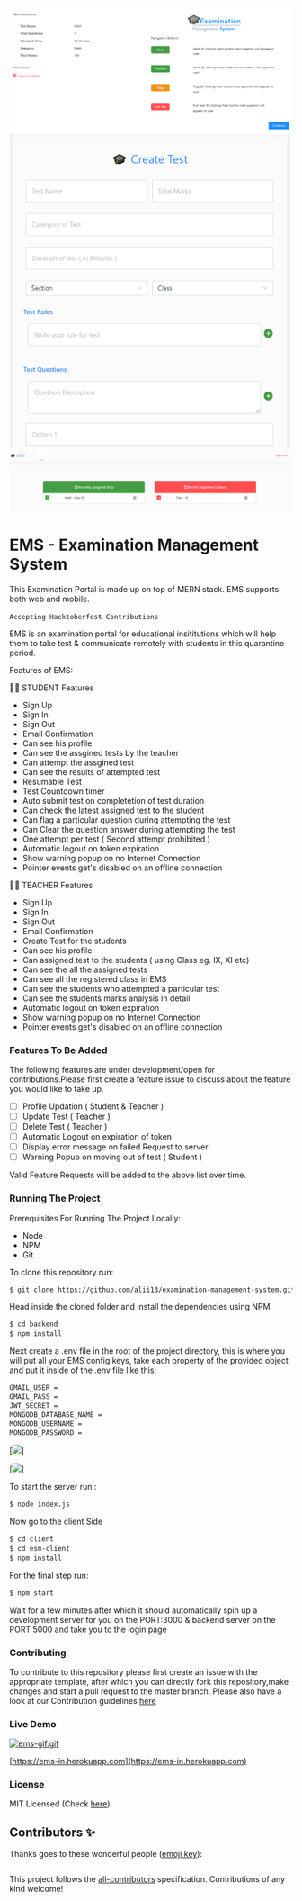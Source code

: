 ![Demo-Student-TakeTest](./resource/Demo-Student-TakeTest.PNG)
![Demo-Teacher-CreateTest](./resource/Demo-Create-Test.PNG)
![Demo-Teacher-Home](./resource/Demo-Home-Teacher.PNG)

# EMS - Examination Management System

This Examination Portal is made up on top of MERN stack. EMS supports both web and mobile.

`Accepting Hacktoberfest Contributions`

EMS is an examination portal for educational insititutions which will help them to take test & communicate remotely with students in this quarantine period.

Features of EMS:

 👨‍🎓 STUDENT Features

- Sign Up
- Sign In
- Sign Out
- Email Confirmation
- Can see his profile
- Can see the assgined tests by the teacher
- Can attempt the assgined test
- Can see the results of attempted test
- Resumable Test
- Test Countdown timer
- Auto submit test on completetion of test duration
- Can check the latest assigned test to the student
- Can flag a particular question during attempting the test
- Can Clear the question answer during attempting the test
- One attempt per test ( Second attempt prohibited )
- Automatic logout on token expiration
- Show warning popup on no Internet Connection
- Pointer events get's disabled on an offline connection



👨‍🏫 TEACHER Features

- Sign Up
- Sign In
- Sign Out
- Email Confirmation
- Create Test for the students
- Can see his profile
- Can assigned test to the students ( using Class eg. IX, XI etc)
- Can see the all the assigned tests
- Can see all the registered class in EMS
- Can see the students who attempted a particular test
- Can see the students marks analysis in detail
- Automatic logout on token expiration
- Show warning popup on no Internet Connection
- Pointer events get's disabled on an offline connection

### Features To Be Added

The following features are under development/open for contributions.Please first
create a feature issue to discuss about the feature you would like to take up.

- [ ] Profile Updation ( Student & Teacher )
- [ ] Update Test ( Teacher )
- [ ] Delete Test ( Teacher )
- [ ] Automatic Logout on expiration of token
- [ ] Display error message on failed Request to server
- [ ] Warning Popup on moving out of test ( Student )

Valid Feature Requests will be added to the above list over time.

### Running The Project

Prerequisites For Running The Project Locally:

- Node
- NPM
- Git


To clone this repository run:

```sh
$ git clone https://github.com/alii13/examination-management-system.git
```

Head inside the cloned folder and install the dependencies using NPM

```sh
$ cd backend
$ npm install
```

Next create a .env file in the root of the project directory, this is where you
will put all your EMS config keys, take each
property of the provided object and put it inside of the .env file like this:

```
GMAIL_USER = 
GMAIL_PASS = 
JWT_SECRET = 
MONGODB_DATABASE_NAME = 
MONGODB_USERNAME = 
MONGODB_PASSWORD = 
```
[![](https://i.ibb.co/SR06H2S/image.png)]



[![](https://i.ibb.co/m9cHftr/image.png)]

To start the server run :

```sh
$ node index.js
```
Now go to the client Side

```sh
$ cd client
$ cd esm-client
$ npm install
```

For the final step run:

```sh
$ npm start
```

Wait for a few minutes after which it should automatically spin up a development
server for you on the PORT:3000 & backend server on the PORT 5000 and take you to the login page

### Contributing

To contribute to this repository please first create an issue with the
appropriate template, after which you can directly fork this repository,make
changes and start a pull request to the master branch. Please also have a look
at our Contribution guidelines
[here](https://github.com/monizb/FireShort/blob/master/CONTRIBUTING.md)

### Live Demo

[![ems-gif.gif](https://s8.gifyu.com/images/ems-gif.gif)](https://gifyu.com/image/RYib)

[https://ems-in.herokuapp.com](https://ems-in.herokuapp.com)

### License

MIT Licensed (Check
[here]())

## Contributors ✨

Thanks goes to these wonderful people
([emoji key](https://allcontributors.org/docs/en/emoji-key)):

<!-- ALL-CONTRIBUTORS-LIST:START - Do not remove or modify this section -->
<!-- prettier-ignore-start -->
<!-- markdownlint-disable -->
<table>
  <tr>
   
  </tr>
  <tr>
   
  </tr>
</table>

<!-- markdownlint-enable -->
<!-- prettier-ignore-end -->
<!-- ALL-CONTRIBUTORS-LIST:END -->

This project follows the
[all-contributors](https://github.com/all-contributors/all-contributors)
specification. Contributions of any kind welcome!
